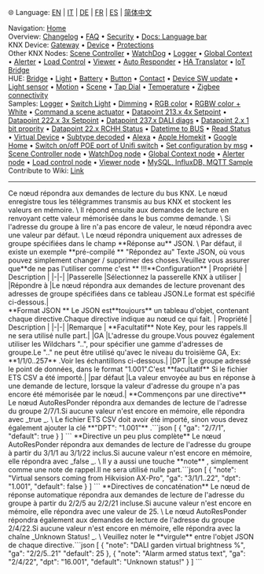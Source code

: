 🌐 Language: [EN](/node-red-contrib-knx-ultimate/wiki/KNXAutoResponder) | [IT](/node-red-contrib-knx-ultimate/wiki/it-KNXAutoResponder) | [DE](/node-red-contrib-knx-ultimate/wiki/de-KNXAutoResponder) | [FR](/node-red-contrib-knx-ultimate/wiki/fr-KNXAutoResponder) | [ES](/node-red-contrib-knx-ultimate/wiki/es-KNXAutoResponder) | [简体中文](/node-red-contrib-knx-ultimate/wiki/zh-CN-KNXAutoResponder)
<!-- NAV START -->
Navigation: [Home](/node-red-contrib-knx-ultimate/wiki/Home)  
Overview: [Changelog](https://github.com/Supergiovane/node-red-contrib-knx-ultimate/blob/master/CHANGELOG.md) • [FAQ](/node-red-contrib-knx-ultimate/wiki/FAQ-Troubleshoot) • [Security](/node-red-contrib-knx-ultimate/wiki/SECURITY) • [Docs: Language bar](/node-red-contrib-knx-ultimate/wiki/Docs-Language-Bar)  
KNX Device: [Gateway](/node-red-contrib-knx-ultimate/wiki/Gateway-configuration) • [Device](/node-red-contrib-knx-ultimate/wiki/Device) • [Protections](/node-red-contrib-knx-ultimate/wiki/Protections)  
Other KNX Nodes: [Scene Controller](/node-red-contrib-knx-ultimate/wiki/SceneController-Configuration) • [WatchDog](/node-red-contrib-knx-ultimate/wiki/WatchDog-Configuration) • [Logger](/node-red-contrib-knx-ultimate/wiki/Logger-Configuration) • [Global Context](/node-red-contrib-knx-ultimate/wiki/GlobalVariable) • [Alerter](/node-red-contrib-knx-ultimate/wiki/Alerter-Configuration) • [Load Control](/node-red-contrib-knx-ultimate/wiki/LoadControl-Configuration) • [Viewer](/node-red-contrib-knx-ultimate/wiki/knxUltimateViewer) • [Auto Responder](/node-red-contrib-knx-ultimate/wiki/KNXAutoResponder) • [HA Translator](/node-red-contrib-knx-ultimate/wiki/HATranslator) • [IoT Bridge](/node-red-contrib-knx-ultimate/wiki/IoT-Bridge-Configuration)  
HUE: [Bridge](/node-red-contrib-knx-ultimate/wiki/HUE+Bridge+configuration) • [Light](/node-red-contrib-knx-ultimate/wiki/HUE+Light) • [Battery](/node-red-contrib-knx-ultimate/wiki/HUE+Battery) • [Button](/node-red-contrib-knx-ultimate/wiki/HUE+Button) • [Contact](/node-red-contrib-knx-ultimate/wiki/HUE+Contact+sensor) • [Device SW update](/node-red-contrib-knx-ultimate/wiki/HUE+Device+software+update) • [Light sensor](/node-red-contrib-knx-ultimate/wiki/HUE+Light+sensor) • [Motion](/node-red-contrib-knx-ultimate/wiki/HUE+Motion) • [Scene](/node-red-contrib-knx-ultimate/wiki/HUE+Scene) • [Tap Dial](/node-red-contrib-knx-ultimate/wiki/HUE+Tapdial) • [Temperature](/node-red-contrib-knx-ultimate/wiki/HUE+Temperature+sensor) • [Zigbee connectivity](/node-red-contrib-knx-ultimate/wiki/HUE+Zigbee+connectivity)  
Samples: [Logger](/node-red-contrib-knx-ultimate/wiki/Logger-Sample) • [Switch Light](/node-red-contrib-knx-ultimate/wiki/-Sample---Switch-light) • [Dimming](/node-red-contrib-knx-ultimate/wiki/-Sample---Dimming) • [RGB color](/node-red-contrib-knx-ultimate/wiki/-Sample---RGB-Color) • [RGBW color + White](/node-red-contrib-knx-ultimate/wiki/-Sample---RGBW-Color-plus-White) • [Command a scene actuator](/node-red-contrib-knx-ultimate/wiki/-Sample---Control-a-scene-actuator) • [Datapoint 213.x 4x Setpoint](/node-red-contrib-knx-ultimate/wiki/-Sample---DPT213) • [Datapoint 222.x 3x Setpoint](/node-red-contrib-knx-ultimate/wiki/-Sample---DPT222) • [Datapoint 237.x DALI diags](/node-red-contrib-knx-ultimate/wiki/-Sample---DPT237) • [Datapoint 2.x 1 bit proprity](/node-red-contrib-knx-ultimate/wiki/-Sample---DPT2) • [Datapoint 22.x RCHH Status](/node-red-contrib-knx-ultimate/wiki/-Sample---DPT22) • [Datetime to BUS](/node-red-contrib-knx-ultimate/wiki/-Sample---DateTime-to-BUS) • [Read Status](/node-red-contrib-knx-ultimate/wiki/-Sample---Read-value-from-Device) • [Virtual Device](/node-red-contrib-knx-ultimate/wiki/-Sample---Virtual-Device) • [Subtype decoded](/node-red-contrib-knx-ultimate/wiki/-Sample---Subtype) • [Alexa](/node-red-contrib-knx-ultimate/wiki/-Sample---Alexa) • [Apple Homekit](/node-red-contrib-knx-ultimate/wiki/-Sample---Apple-Homekit) • [Google Home](/node-red-contrib-knx-ultimate/wiki/-Sample---Google-Assistant) • [Switch on/off POE port of Unifi switch](/node-red-contrib-knx-ultimate/wiki/-Sample---UnifiPOE) • [Set configuration by msg](/node-red-contrib-knx-ultimate/wiki/-Sample-setConfig) • [Scene Controller node](/node-red-contrib-knx-ultimate/wiki/Sample-Scene-Node) • [WatchDog node](/node-red-contrib-knx-ultimate/wiki/-Sample---WatchDog) • [Global Context node](/node-red-contrib-knx-ultimate/wiki/SampleGlobalContextNode) • [Alerter node](/node-red-contrib-knx-ultimate/wiki/SampleAlerter) • [Load control node](/node-red-contrib-knx-ultimate/wiki/SampleLoadControl) • [Viewer node](/node-red-contrib-knx-ultimate/wiki/knxUltimateViewer) • [MySQL, InfluxDB, MQTT Sample](/node-red-contrib-knx-ultimate/wiki/Sample-KNX2MQTT-KNX2MySQL-KNX2InfluxDB)  
Contribute to Wiki: [Link](/node-red-contrib-knx-ultimate/wiki/Manage-Wiki)
<!-- NAV END -->
---
<p> Ce nœud répondra aux demandes de lecture du bus KNX.
Le nœud enregistre tous les télégrammes transmis au bus KNX et stockent les valeurs en mémoire. \
Il répond ensuite aux demandes de lecture en renvoyant cette valeur mémorisée dans le bus comme demande. \
Si l'adresse du groupe à lire n'a pas encore de valeur, le nœud répondra avec une valeur par défaut. \
Le nœud répondra uniquement aux adresses de groupe spécifiées dans le champ **Réponse au** JSON. \
Par défaut, il existe un exemple **pré-compilé ** "Répondez au" Texte JSON, où vous pouvez simplement changer / supprimer des choses.Veuillez vous assurer que**de ne pas l'utiliser comme c'est ** !!!**Configuration**
| Propriété | Description |
|-|-|
|Passerelle |Sélectionnez la passerelle KNX à utiliser |
|Répondre à |Le nœud répondra aux demandes de lecture provenant des adresses de groupe spécifiées dans ce tableau JSON.Le format est spécifié ci-dessous.|
<br/>
**Format JSON ** Le JSON est**toujours** un tableau d'objet, contenant chaque directive.Chaque directive indique au nœud ce qui fait.
| Propriété | Description |
|-|-|
|Remarque | **Facultatif** Note Key, pour les rappels.Il ne sera utilisé nulle part.|
|GA |L'adresse du groupe.Vous pouvez également utiliser les Wildchars "..", pour spécifier une gamme d'adresses de groupe.Le ".." ne peut être utilisé qu'avec le niveau du troisième GA, Ex: **1/1/0..257** .Voir les échantillons ci-dessous.|
|DPT |Le groupe adressé le point de données, dans le format "1.001".C'est **facultatif** Si le fichier ETS CSV a été importé.|
|par défaut |La valeur envoyée au bus en réponse à une demande de lecture, lorsque la valeur d'adresse du groupe n'a pas encore été mémorisée par le nœud.|
**Commençons par une directive**
Le nœud AutoResPonder répondra aux demandes de lecture de l'adresse du groupe 2/7/1.Si aucune valeur n'est encore en mémoire, elle répondra avec _true _. \
Le fichier ETS CSV doit avoir été importé, sinon vous devez également ajouter la clé **"DPT": "1.001"** .```json
[
    {
        "ga": "2/7/1",
        "default": true
    }
]
``` **Directive un peu plus complète**
Le nœud AutoResPonder répondra aux demandes de lecture de l'adresse du groupe à partir du 3/1/1 au 3/1/22 inclus.Si aucune valeur n'est encore en mémoire, elle répondra avec _false _. \
Il y a aussi une touche **note** , simplement comme une note de rappel.Il ne sera utilisé nulle part.```json
[
    {
        "note": "Virtual sensors coming from Hikvision AX-Pro",
        "ga": "3/1/1..22",
        "dpt": "1.001",
        "default": false
    }
]
``` **Directives de concaténation**
Le nœud de réponse automatique répondra aux demandes de lecture de l'adresse du groupe à partir du 2/2/5 au 2/2/21 incluse.Si aucune valeur n'est encore en mémoire, elle répondra avec une valeur de 25. \
Le nœud AutoResPonder répondra également aux demandes de lecture de l'adresse du groupe 2/4/22.Si aucune valeur n'est encore en mémoire, elle répondra avec la chaîne _Unknown Status! _. \
Veuillez noter le **virgule** entre l'objet JSON de chaque directive.```json
[
    {
        "note": "DALI garden virtual brightness %",
        "ga": "2/2/5..21"
        "default": 25
    },
    {
        "note": "Alarm armed status text",
        "ga": "2/4/22",
        "dpt": "16.001",
        "default": "Unknown status!"
    }
]
```<br/>